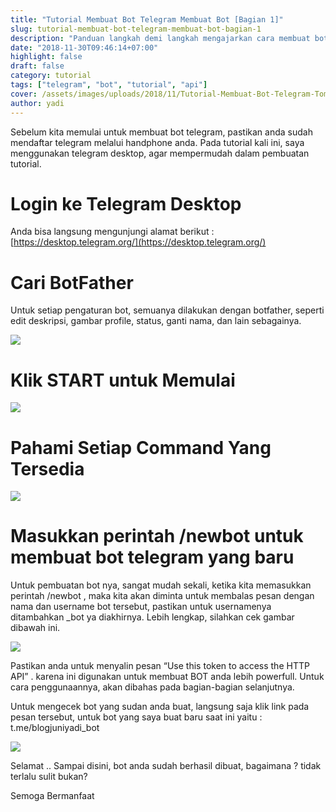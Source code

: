 ```yaml
---
title: "Tutorial Membuat Bot Telegram Membuat Bot [Bagian 1]"
slug: tutorial-membuat-bot-telegram-membuat-bot-bagian-1
description: "Panduan langkah demi langkah mengajarkan cara membuat bot Telegram lengkap dengan pengaturan, command, dan tips praktis."
date: "2018-11-30T09:46:14+07:00"
highlight: false
draft: false
category: tutorial
tags: ["telegram", "bot", "tutorial", "api"]
cover: /assets/images/uploads/2018/11/Tutorial-Membuat-Bot-Telegram-Tombol-Start.png
author: yadi
---
```


Sebelum kita memulai untuk membuat bot telegram, pastikan anda sudah mendaftar telegram melalui handphone anda. Pada tutorial kali ini, saya menggunakan telegram desktop, agar mempermudah dalam pembuatan tutorial.

# Login ke Telegram Desktop
Anda bisa langsung mengunjungi alamat berikut : [https://desktop.telegram.org/](https://desktop.telegram.org/)

# Cari BotFather
Untuk setiap pengaturan bot, semuanya dilakukan dengan botfather, seperti edit deskripsi, gambar profile, status, ganti nama, dan lain sebagainya.

![](/assets/images/uploads/2018/11/Tutorial-Membuat-Bot-Telegram-Cari-BotFather.png)

# Klik START untuk Memulai

![](/assets/images/uploads/2018/11/Tutorial-Membuat-Bot-Telegram-Tombol-Start.png)

# Pahami Setiap Command Yang Tersedia

![](/assets/images/uploads/2018/11/Tutorial-Membuat-Bot-Telegram-Command-Help.png)

# Masukkan perintah /newbot untuk membuat bot telegram yang baru
Untuk pembuatan bot nya, sangat mudah sekali, ketika kita memasukkan perintah /newbot , maka kita akan diminta untuk membalas pesan dengan nama dan username bot tersebut, pastikan untuk usernamenya ditambahkan _bot ya diakhirnya. Lebih lengkap, silahkan cek gambar dibawah ini.

![](/assets/images/uploads/2018/11/Tutorial-Membuat-Bot-Telegram-Pembuatan-BOT.png)

Pastikan anda untuk menyalin pesan “Use this token to access the HTTP API” . karena  ini digunakan untuk membuat BOT anda lebih powerfull. Untuk cara penggunaannya, akan dibahas pada bagian-bagian selanjutnya.

Untuk mengecek bot yang sudan anda buat, langsung saja klik link pada pesan tersebut, untuk bot yang saya buat baru saat ini yaitu : t.me/blogjuniyadi_bot

![](/assets/images/uploads/2018/11/Tutorial-Membuat-Bot-Telegram-Bot-Preview.png)

Selamat .. Sampai disini, bot anda sudah berhasil dibuat, bagaimana ? tidak terlalu sulit bukan?

Semoga Bermanfaat
